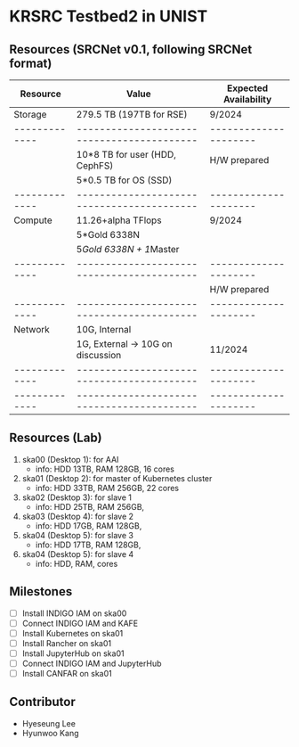 # KRSRC Testbed2 in UNIST

## Resources (SRCNet v0.1, following SRCNet format)
| Resource      | Value                                      | Expected Availability |
| ------------- | ------------------------------------------ | --------------------- |
| Storage       | 279.5 TB (197TB for RSE)                   | 9/2024                |
| ------------- | ------------------------------------------ | --------------------- |
|               | 10*8 TB for user (HDD, CephFS)             | H/W prepared          |
|               | 5*0.5 TB for OS (SSD)                      |                       |
| ------------- | ------------------------------------------ | --------------------- |
| Compute       | 11.26+alpha TFlops                         | 9/2024                |
|               | 5*Gold 6338N                               |                       |
|               | 5*Gold 6338N + 1*Master                    |                       |
| ------------- | ------------------------------------------ | --------------------- |
|               |                                            | H/W prepared          |
| ------------- | ------------------------------------------ | --------------------- |
| Network       | 10G, Internal                              |                       |
|               | 1G, External -> 10G on discussion          | 11/2024               |
| ------------- | ------------------------------------------ | --------------------- |
| ------------- | ------------------------------------------ | --------------------- |

## Resources (Lab)

1. ska00 (Desktop 1): for AAI
   - info: HDD 13TB, RAM 128GB, 16 cores
2. ska01 (Desktop 2): for master of Kubernetes cluster
   - info: HDD 33TB, RAM 256GB, 22 cores
3. ska02 (Desktop 3): for slave 1
   - info: HDD 25TB, RAM 256GB, 
4. ska03 (Desktop 4): for slave 2
   - info: HDD 17GB, RAM 128GB, 
5. ska04 (Desktop 5): for slave 3
   - info: HDD 17TB, RAM 128GB,
6. ska04 (Desktop 5): for slave 4
   - info: HDD, RAM, cores
 
## Milestones

- [ ] Install INDIGO IAM on ska00
- [ ] Connect INDIGO IAM and KAFE
- [ ] Install Kubernetes on ska01
- [ ] Install Rancher on ska01
- [ ] Install JupyterHub on ska01
- [ ] Connect INDIGO IAM and JupyterHub
- [ ] Install CANFAR on ska01

## Contributor

- Hyeseung Lee
- Hyunwoo Kang
